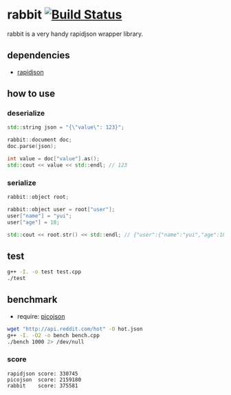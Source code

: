 rabbit [![Build Status](https://drone.io/github.com/mashiro/rabbit/status.png)](https://drone.io/github.com/mashiro/rabbit/latest)
======

rabbit is a very handy rapidjson wrapper library.


## dependencies

* [rapidjson](http://code.google.com/p/rapidjson/)


## how to use


### deserialize

```cpp
std::string json = "{\"value\": 123}";

rabbit::document doc;
doc.parse(json);

int value = doc["value"].as();
std::cout << value << std::endl; // 123
```


### serialize

```cpp
rabbit::object root;

rabbit::object user = root["user"];
user["name"] = "yui";
user["age"] = 18;

std::cout << root.str() << std::endl; // {"user":{"name":"yui","age":18}}
```


## test

```bash
g++ -I. -o test test.cpp
./test
```


## benchmark

* require: [picojson](https://github.com/kazuho/picojson)

```bash
wget "http://api.reddit.com/hot" -O hot.json
g++ -I. -O2 -o bench bench.cpp
./bench 1000 2> /dev/null
```

### score

```
rapidjson score: 330745
picojson  score: 2159180
rabbit    score: 375581
```

